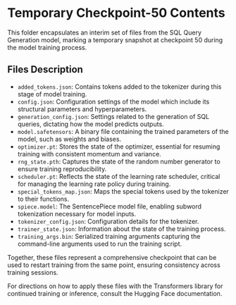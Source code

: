 # Temporary Checkpoint-50 Contents

This folder encapsulates an interim set of files from the SQL Query Generation model, marking a temporary snapshot at checkpoint 50 during the model training process.

## Files Description

- `added_tokens.json`: Contains tokens added to the tokenizer during this stage of model training.
- `config.json`: Configuration settings of the model which include its structural parameters and hyperparameters.
- `generation_config.json`: Settings related to the generation of SQL queries, dictating how the model predicts outputs.
- `model.safetensors`: A binary file containing the trained parameters of the model, such as weights and biases.
- `optimizer.pt`: Stores the state of the optimizer, essential for resuming training with consistent momentum and variance.
- `rng_state.pth`: Captures the state of the random number generator to ensure training reproducibility.
- `scheduler.pt`: Reflects the state of the learning rate scheduler, critical for managing the learning rate policy during training.
- `special_tokens_map.json`: Maps the special tokens used by the tokenizer to their functions.
- `spiece.model`: The SentencePiece model file, enabling subword tokenization necessary for model inputs.
- `tokenizer_config.json`: Configuration details for the tokenizer.
- `trainer_state.json`: Information about the state of the training process.
- `training_args.bin`: Serialized training arguments capturing the command-line arguments used to run the training script.

Together, these files represent a comprehensive checkpoint that can be used to restart training from the same point, ensuring consistency across training sessions.

For directions on how to apply these files with the Transformers library for continued training or inference, consult the Hugging Face documentation.
